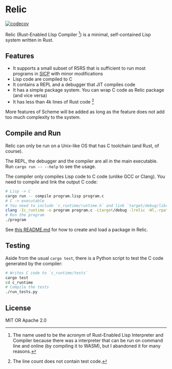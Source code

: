 # Relic

[![codecov](https://codecov.io/github/heanyang1/relic/graph/badge.svg?token=ZNDVPWBDNG)](https://codecov.io/github/heanyang1/relic)

Relic (Rust-Enabled LIsp Compiler [^note1]) is a minimal, self-contained Lisp system written in Rust.

[^note1]: The name used to be the acronym of Rust-Enabled Lisp Interpreter and Compiler because there was a interpreter that can be run on command line and online (by compiling it to WASM), but I abandoned it for many reasons.

## Features

- It supports a small subset of R5RS that is sufficient to run most programs in [SICP](https://mitp-content-server.mit.edu/books/content/sectbyfn/books_pres_0/6515/sicp.zip/full-text/book/book.html) with minor modifications
- Lisp code are compiled to C
- It contains a REPL and a debugger that JIT compiles code
- It has a simple package system. You can wrap C code as Relic package (and vice versa)
- It has less than 4k lines of Rust code [^note2]

More features of Scheme will be added as long as the feature does not add too much complexity to the system.

[^note2]: The line count does not contain test code.

## Compile and Run

Relic can only be run on a Unix-like OS that has C toolchain (and Rust, of course).

The REPL, the debugger and the compiler are all in the main executable. Run `cargo run -- --help` to see the usage.

The compiler only compiles Lisp code to C code (unlike GCC or Clang). You need to compile and link the output C code:
```sh
# Lisp -> C
cargo run -- compile program.lisp program.c
# C -> executable
# You need to include `c_runtime/runtime.h` and link `target/debug/librelic.so`
clang -Ic_runtime -o program program.c -Ltarget/debug -lrelic -Wl,-rpath,target/debug
# Run the program
./program
```

See [this README.md](lib/README.md) for how to create and load a package in Relic.

## Testing

Aside from the usual `cargo test`, there is a Python script to test the C code generated by the compiler:
```sh
# Writes C code to `c_runtime/tests`
cargo test
cd c_runtime
# Compile the tests
./run_tests.py
```

## License

MIT OR Apache 2.0
